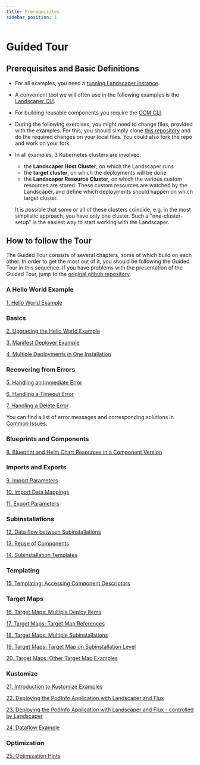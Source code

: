 ```yaml
---
title: Prerequisites
sidebar_position: 1
---
```


# Guided Tour

## Prerequisites and Basic Definitions

- For all examples, you need a [running Landscaper instance](../installation/install-landscaper-controller.md).

- A convenient tool we will often use in the following examples is the [Landscaper
  CLI](https://github.com/gardener/landscapercli). 

- For building reusable components you require the [OCM CLI](https://ocm.software/docs/getting-started/prerequisites).

- During the following exercises, you might need to change files, provided with the examples. For this, you should
  simply clone [this repository](https://github.com/gardener/landscaper) and do the required changes on your local files. You could also fork the repo and work on your fork.

- In all examples, 3 Kubernetes clusters are involved:

  - the **Landscaper Host Cluster**, on which the Landscaper runs
  - the **target cluster**, on which the deployments will be done
  - the **Landscaper Resource Cluster**, on which the various custom resources are stored. These custom resources are
    watched by the Landscaper, and define which deployments should happen on which target cluster.

  It is possible that some or all of these clusters coincide, e.g. in the most simplistic approach, you have only one
  cluster. Such a "one-cluster-setup" is the easiest way to start working with the Landscaper.

## How to follow the Tour

The Guided Tour consists of several chapters, some of which build on each other. In order to get the most out of it, 
you should be following the Guided Tour in this sequence. If you have problems with the presentation of the Guided Tour,
jump to the [original github repository](https://github.com/gardener/landscaper/tree/master/docs/guided-tour).

### A Hello World Example

[1. Hello World Example](./hello-world)

### Basics

[2. Upgrading the Hello World Example](./basics/upgrade)

[3. Manifest Deployer Example](./basics/manifest-deployer)

[4. Multiple Deployments in One Installation](./basics/multiple-deployitems)

### Recovering from Errors

[5. Handling an Immediate Error](./error-handling/immediate-error)

[6. Handling a Timeout Error](./error-handling/timeout-error)

[7. Handling a Delete Error](./error-handling/delete-error)

You can find a list of error messages and corresponding solutions in
[Common Issues](../troubleshooting/common-issues.md).

### Blueprints and Components

[8. Blueprint and Helm Chart Resources in a Component Version](./components/helm-chart)

### Imports and Exports

[9. Import Parameters](./import-export/import-parameters)

[10. Import Data Mappings](./import-export/import-data-mappings)

[11. Export Parameters](./import-export/export-parameters)

### Subinstallations

[12. Data flow between Subinstallations](./subinstallations/export-import)

[13. Reuse of Components](./subinstallations/component-references)

[14. Subinstallation Templates](./subinstallations/subinst-templates)

### Templating

[15. Templating: Accessing Component Descriptors ](./templating/components)

### Target Maps

[16. Target Maps: Multiple Deploy Items](./target-maps/01-multiple-deploy-items)

[17. Target Maps: Target Map References](./target-maps/02-targetmap-ref)

[18. Target Maps: Multiple Subinstallations](./target-maps/03-multiple-subinst)

[19. Target Maps: Target Map on Subinstallation Level](./target-maps/04-forward-map)

[20. Target Maps: Other Target Map Examples](./target-maps/05-other-examples)

### Kustomize

[21. Introduction to Kustomize Examples](./kustomize/01-kustomize-introduction)

[22. Deploying the PodInfo Application with Landscaper and Flux](./kustomize/02-podinfo)

[23. Deploying the PodInfo Application with Landscaper and Flux - controlled by Landscaper](./kustomize/03-podinfo-landscaper-controlled)

[24. Dataflow Example](./kustomize/04-dataflow)

### Optimization

[25. Optimization Hints ](../usage/Optimization.md)
